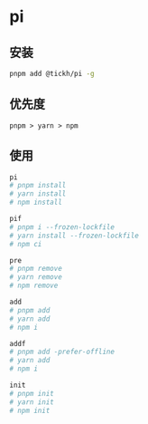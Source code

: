 # pi

## 安装
  
```bash
pnpm add @tickh/pi -g
```

## 优先度
`pnpm > yarn > npm`

## 使用

```bash
pi
# pnpm install
# yarn install
# npm install
```

```bash
pif
# pnpm i --frozen-lockfile
# yarn install --frozen-lockfile
# npm ci
```

```bash
pre
# pnpm remove
# yarn remove
# npm remove
```

```bash
add
# pnpm add
# yarn add
# npm i
```


```bash
addf
# pnpm add -prefer-offline
# yarn add
# npm i
```

```bash
init
# pnpm init
# yarn init
# npm init
```
